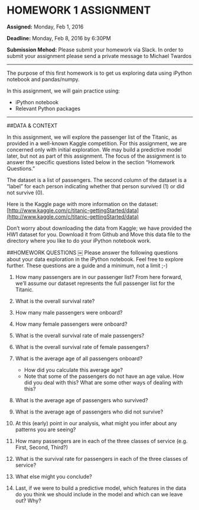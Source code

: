 # HOMEWORK 1 ASSIGNMENT**Assigned:** Monday, Feb 1, 2016 
**Deadline:** Monday, Feb 8, 2016 by 6:30PM
**Submission Mehod:** Please submit your homework via Slack. In order to submit your assignment please send a private message to Michael Twardos 

---The purpose of this first homework is to get us exploring data using iPython notebook and pandas/numpy. 

In this assignment, we will gain practice using: 
* iPython notebook* Relevant Python packages

---##DATA & CONTEXT
In this assignment, we will explore the passenger list of the Titanic, as provided in a well-known Kaggle competition. For this assignment, we are concerned only with initial exploration. We may build a predictive model later, but not as part of this assignment. The focus of the assignment is to answer the specific questions listed below in the section “Homework Questions.”
The dataset is a list of passengers. The second column of the dataset is a “label” for each person indicating whether that person survived (1) or did not survive (0). 
Here is the Kaggle page with more information on the dataset:
[http://www.kaggle.com/c/titanic-gettingStarted/data](http://www.kaggle.com/c/titanic-gettingStarted/data)
Don’t worry about downloading the data from Kaggle; we have provided the HW1 dataset for you. Download it from Github and Move this data file to the directory where you like to do your iPython notebook work.
##HOMEWORK QUESTIONS￼Please answer the following questions about your data exploration in the iPython notebook. Feel free to explore further. These questions are a guide and a minimum, not a limit ;-)
1. How many passengers are in our passenger list? From here forward, we’ll assume our dataset represents the full passenger list for the Titanic.2. What is the overall survival rate?3. How many male passengers were onboard?
4. How many female passengers were onboard?
5. What is the overall survival rate of male passengers?
6. What is the overall survival rate of female passengers?
7. What is the average age of all passengers onboard?    * How did you calculate this average age?    * Note that some of the passengers do not have an age value. How did you deal with this? What are some other ways of dealing with this?
  8. What is the average age of passengers who survived?
9. What is the average age of passengers who did not survive?10. At this (early) point in our analysis, what might you infer about any patternsyou are seeing?11. How many passengers are in each of the three classes of service (e.g. First,Second, Third?)12. What is the survival rate for passengers in each of the three classes of service?13. What else might you conclude?14. Last, if we were to build a predictive model, which features in the data do youthink we should include in the model and which can we leave out? Why?